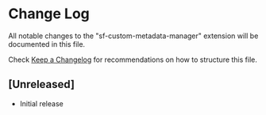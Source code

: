 # Change Log

All notable changes to the "sf-custom-metadata-manager" extension will be documented in this file.

Check [Keep a Changelog](http://keepachangelog.com/) for recommendations on how to structure this file.

## [Unreleased]

- Initial release